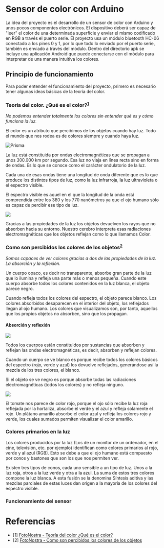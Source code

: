 # Sensor de color con Arduino
La idea del proyecto es el desarrollo de un sensor de color con Arduino y unos pocos componentes electrónicos. El dispositivo deberá ser capaz de "leer" el color de una determinada superficie y enviar el mismo codificado en RGB a través el puerto serie. El proyecto usa un módulo bluetooth HC-06 conectado a los pines 0 y 1, por lo que todo lo enviado por el puerto serie, también es enviado a través del módulo. Dentro del directorio apk se incluye una aplicación Android que puede conectarse con el módulo para interpretar de una manera intuitiva los colores.
## Principio de funcionamiento
Para poder entender el funcionamiento del proyecto, primero es necesario tener algunas ideas básicas de la teoría del color.
### Teoría del color. ¿Qué es el color?<sup>[1](#referencias)</sup>
*No podemos entender totalmente los colores sin entender qué es y cómo funciona la luz.*

El color es un atributo que percibimos de los objetos cuando hay luz. Todo el mundo que nos rodea es de colores siempre y cuando haya luz.

![Prisma](https://www.fotonostra.com/grafico/fotos/teoriacolor.jpg)

La luz está constituida por ondas electromagnéticas que se propagan a unos 300.000 km por segundo. Esa luz no viaja en línea recta sino en forma de ondas. Es lo que se conoce como el carácter ondulatorio de la luz.

Cada una de esas ondas tiene una longitud de onda diferente que es lo que produce los distintos tipos de luz, como la luz infrarroja, la luz ultravioleta o el espectro visible.

El espectro visible es aquel en el que la longitud de la onda está comprendida entre los 380 y los 770 nanómetros ya que el ojo humano sólo es capaz de percibir ese tipo de luz.

![](https://www.fotonostra.com/grafico/fotos/teoriacolor1.jpg)

Gracias a las propiedades de la luz los objetos devuelven los rayos que no absorben hacia su entorno. Nuestro cerebro interpreta esas radiaciones electromagnéticas que los objetos reflejan como lo que llamamos Color.

### Como son percibidos los colores de los objetos<sup>[2](#referencias)<sup>
*Somos capaces de ver colores gracias a dos de las propiedades de la luz. La absorción y la reflexión.*

Un cuerpo opaco, es decir no transparente, absorbe gran parte de la luz que lo ilumina y refleja una parte más o menos pequeña. Cuando este cuerpo absorbe todos los colores contenidos en la luz blanca, el objeto parece negro.

Cuando refleja todos los colores del espectro, el objeto parece blanco. Los colores absorbidos desaparecen en el interior del objeto, los reflejados llegan al ojo humano. Los colores que visualizamos son, por tanto, aquellos que los propios objetos no absorben, sino que los propagan.

#### Absorción y reflexión

![](https://www.fotonostra.com/grafico/fotos/reflexion.jpg)

Todos los cuerpos están constituidos por sustancias que absorben y reflejan las ondas electromagnéticas, es decir, absorben y reflejan colores.

Cuando un cuerpo se ve blanco es porque recibe todos los colores básicos del espectro (rojo, verde y azul) los devuelve reflejados, generándose así la mezcla de los tres colores, el blanco.

Si el objeto se ve negro es porque absorbe todas las radiaciones electromagnéticas (todos los colores) y no refleja ninguno.

![](https://www.fotonostra.com/grafico/fotos/absorcionrojo.jpg)

El tomate nos parece de color rojo, porque el ojo sólo recibe la luz roja reflejada por la hortaliza, absorbe el verde y el azul y refleja solamente el rojo. Un plátano amarillo absorbe el color azul y refleja los colores rojo y verde, los cuales sumados permiten visualizar el color amarillo.

### Colores primarios en la luz

Los colores producidos por la luz (Los de un monitor de un ordenador, en el cine, televisión, etc. por ejemplo) identifican como colores primarios al rojo, verde y al azul (RGB). Esto se debe a que el ojo humano está compuesto por conos y bastones que son los que nos permiten ver.

Existen tres tipos de conos, cada uno sensible a un tipo de luz. Unos a la luz roja, otros a la luz verde y otra a la azul. La suma de estos tres colores compone la luz blanca. A esta fusión se la denomina Síntesis aditiva y las mezclas parciales de estas luces dan origen a la mayoría de los colores del espectro visible.

### Funcionamiento del sensor



# Referencias

* [1] [FotoNostra - Teoría del color ¿Qué es el color?](https://www.fotonostra.com/grafico/coloresobjetos.htm)
* [2] [FotoNostra - Como son percibidos los colores de los objetos](https://www.fotonostra.com/grafico/coloresobjetos.htm)